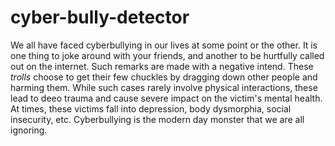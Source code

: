 # cyber-bully-detector

We all have faced cyberbullying in our lives at some point or the other. It is one thing to joke around with your friends, and another to be hurtfully called out on the internet. Such remarks are made with a negative intend. These *trolls* choose to get their few chuckles by dragging down other people and harming them. While such cases rarely involve physical interactions, these lead to deeo trauma and cause severe impact on the victim's mental health. At times, these victims fall into depression, body dysmorphia, social insecurity, etc. Cyberbullying is the modern day monster that we are all ignoring. 

